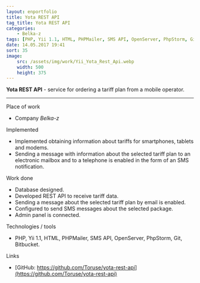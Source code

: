 ```yaml
---
layout: enportfolio
title: Yota REST API
tag_title: Yota REST API
categories:
    - Belka-z
tags: [PHP, Yii 1.1, HTML, PHPMailer, SMS API, OpenServer, PhpStorm, Git, Bitbucket]
date: 14.05.2017 19:41
sort: 35
image: 
    src: /assets/img/work/Yii_Yota_Rest_Api.webp 
    width: 500
    height: 375
---
```


**Yota REST API** - service for ordering a tariff plan from a mobile operator.

---

Place of work

* Company _Belka-z_

Implemented

* Implemented obtaining information about tariffs for smartphones, tablets and modems.
* Sending a message with information about the selected tariff plan to an electronic mailbox and to a telephone is 
enabled in the form of an SMS notification.

Work done

* Database designed.
* Developed REST API to receive tariff data.
* Sending a message about the selected tariff plan by email is enabled.
* Configured to send SMS messages about the selected package.
* Admin panel is connected.

Technologies / tools

* PHP, Yii 1.1, HTML, PHPMailer, SMS API, OpenServer, PhpStorm, Git, Bitbucket.

Links

* [GitHub: https://github.com/Toruse/yota-rest-api](https://github.com/Toruse/yota-rest-api)

